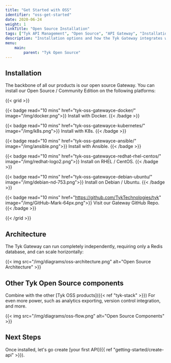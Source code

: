 ```yaml
---
title: "Get Started with OSS"
identifier: "oss-get-started"
date: 2020-06-24
weight: 1
linkTitle: "Open Source Installation"
tags: ["Tyk API Management", "Open Source", "API Gateway", "Installation"]
description: "Installation options and how the Tyk Gateway integrates with the rest of the Tyk stack"
menu:
    main:
        parent: "Tyk Open Source"
---
```


## Installation

The backbone of all our products is our open source Gateway. You can install our Open Source / Community Edition on the following platforms:

{{< grid >}}

{{< badge read="10 mins" href="tyk-oss-gatewayce-docker/" image="/img/docker.png">}}
Install with Docker. 
{{< /badge >}}

{{< badge read="10 mins" href="tyk-oss-gatewayce-kubernetes/" image="/img/k8s.png">}}
Install with K8s. 
{{< /badge >}}

{{< badge read="10 mins" href="tyk-oss-gatewayce-ansible/" image="/img/ansible.png">}}
Install with Ansible. 
{{< /badge >}}

{{< badge read="10 mins" href="tyk-oss-gatewayce-redhat-rhel-centos/" image="/img/redhat-logo2.png">}}
Install on RHEL / CentOS. 
{{< /badge >}}

{{< badge read="10 mins" href="tyk-oss-gatewayce-debian-ubuntu/" image="/img/debian-nd-753.png">}}
Install on Debian / Ubuntu. 
{{< /badge >}}

{{< badge read="10 mins" href="https://github.com/TykTechnologies/tyk" image="/img/GitHub-Mark-64px.png">}}
Visit our Gateway GitHub Repo. 
{{< /badge >}}

{{< /grid >}}


## Architecture

The Tyk Gateway can run completely independently, requiring only a Redis database, and can scale horizontally:

{{< img src="/img/diagrams/oss-architecture.png" alt="Open Source Architecture" >}}




## Other Tyk Open Source components

Combine with the other [Tyk OSS products]({{< ref "tyk-stack" >}}) For even more power, such as analytics exporting, version control integration, and more.

{{< img src="/img/diagrams/oss-flow.png" alt="Open Source Components" >}}


## Next Steps

Once installed, let's go create [your first API]({{ ref "getting-started/create-api" >}}).

